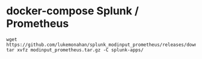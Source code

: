 # docker-compose Splunk / Prometheus


    wget https://github.com/lukemonahan/splunk_modinput_prometheus/releases/download/Release_0.6.0/modinput_prometheus.tar.gz
    tar xvfz modinput_prometheus.tar.gz -C splunk-apps/

